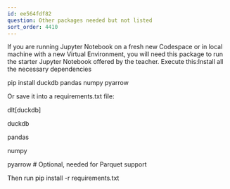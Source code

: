 ```yaml
---
id: ee564fdf82
question: Other packages needed but not listed
sort_order: 4410
---
```


If you are running Jupyter Notebook on a fresh new Codespace or in local machine with a new Virtual Environment, you will need this package to run the starter Jupyter Notebook offered by the teacher. Execute this:Install all the necessary dependencies

pip install duckdb pandas numpy pyarrow

Or save it into a requirements.txt file:

dlt[duckdb]

duckdb

pandas

numpy

pyarrow  # Optional, needed for Parquet support

Then run pip install -r requirements.txt

